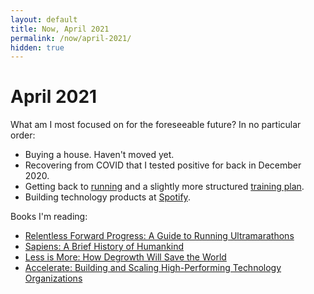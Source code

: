 ```yaml
---
layout: default 
title: Now, April 2021
permalink: /now/april-2021/
hidden: true
---
```


April 2021
===
What am I most focused on for the foreseeable future? In no particular order:

- Buying a house. Haven't moved yet.
- Recovering from COVID that I tested positive for back in December 2020.
- Getting back to [running](https://www.strava.com/athletes/26672410) and a slightly more structured [training plan](https://docs.google.com/spreadsheets/d/1C6kI-71EpqCNhQtRsy4kElkjy1uvSkKkk5I9To0X_aw/edit). 
- Building technology products at [Spotify](https://www.spotify.com/).

Books I'm reading:
- [Relentless Forward Progress: A Guide to Running Ultramarathons](https://www.goodreads.com/book/show/10293025-relentless-forward-progress)
- [Sapiens: A Brief History of Humankind](https://www.goodreads.com/book/show/23692271-sapiens)
- [Less is More: How Degrowth Will Save the World](https://www.goodreads.com/book/show/53328332-less-is-more)
- [Accelerate: Building and Scaling High-Performing Technology Organizations](https://www.goodreads.com/book/show/35747076-accelerate)
